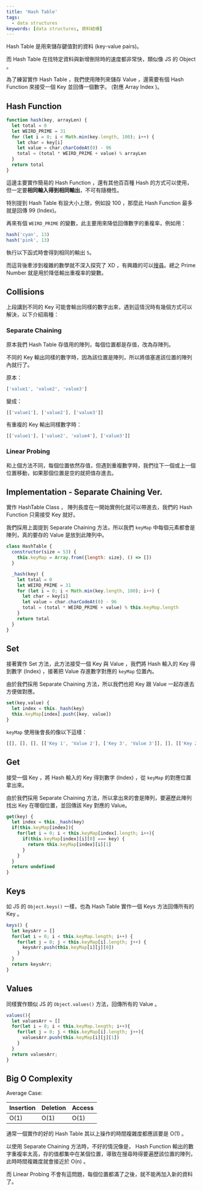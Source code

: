 ```yaml
---
title: 'Hash Table'
tags:
  - data structures
keywords: [data structures, 資料結構]
---
```


Hash Table 是用來儲存鍵值對的資料 (key-value pairs)。

而 Hash Table 在找特定資料與新增刪除時的速度都非常快，類似像 JS 的 Object 。

為了練習實作 Hash Table ，我們使用陣列來儲存 Value ，還需要有個 Hash Function 來接受一個 Key 並回傳一個數字。 (對應 Array Index )。

## Hash Function

```js
function hash(key, arrayLen) {
  let total = 0
  let WEIRD_PRIME = 31
  for (let i = 0; i < Math.min(key.length, 100); i++) {
    let char = key[i]
    let value = char.charCodeAt(0) - 96
    total = (total * WEIRD_PRIME + value) % arrayLen
  }
  return total
}
```

這邊主要實作簡易的 Hash Function ，還有其他百百種 Hash 的方式可以使用，但一定要**相同輸入得到相同輸出**，不可有隨機性。

特別提到 Hash Table 有設大小上限，例如設 100 ，那麼此 Hash Function 最多就是回傳 99 (Index)。

再來有個 `WEIRD_PRIME` 的變數，此主要用來降低回傳數字的重複率，例如用：

```js
hash('cyan', 13)
hash('pink', 13)
```

執行以下函式時會得到相同的輸出 `5`。

而這背後牽涉到複雜的數學就不深入探究了 XD ，有興趣的可以[搜尋](https://www.google.com/search?q=hash+function+prime+number)。總之 Prime Number 就是用於降低輸出重複率的變數。

## Collisions

上段講到不同的 Key 可能會輸出同樣的數字出來，遇到這情況時有幾個方式可以解決，以下介紹兩種：

### Separate Chaining

原本我們 Hash Table 存值用的陣列，每個位置都是存值，改為存陣列。

不同的 Key 輸出同樣的數字時，因為該位置是陣列，所以將值塞進該位置的陣列內就行了。

原本：
```js
['value1', 'value2', 'value3']
```

變成：
```js
[['value1'], ['value2'], ['value3']]
```

有重複的 Key 輸出同樣數字時：

```js
[['value1'], ['value2', 'value4'], ['value3']]
```

### Linear Probing

和上個方法不同，每個位置依然存值，但遇到重複數字時，我們往下一個或上一個位置移動，如果那個位置是空的就把值存進去。

## Implementation - Separate Chaining Ver.

實作 HashTable Class ， 陣列長度在一開始實例化就可以帶進去，我們的 Hash Function 只需接受 Key 就好。

我們採用上面提到 Separate Chaining 方法，所以我們 `keyMap` 中每個元素都會是陣列，真的要存的 Value 是放到此陣列中。

```js
class HashTable {
  constructor(size = 53) {
    this.keyMap = Array.from({length: size}, () => [])
  }

  _hash(key) {
    let total = 0
    let WEIRD_PRIME = 31
    for (let i = 0; i < Math.min(key.length, 100); i++) {
      let char = key[i]
      let value = char.charCodeAt(0) - 96
      total = (total * WEIRD_PRIME + value) % this.keyMap.length
    }
    return total
  }
}
```

## Set

接著實作 Set 方法，此方法接受一個 Key 與 Value ，我們將 Hash 輸入的 Key 得到數字 (Index) ，接著把 Value 存進數字對應的 `keyMap` 位置內。

由於我們採用 Separate Chaining 方法，所以我們也把 Key 跟 Value 一起存進去方便做對應。

```js
set(key,value) {
  let index = this._hash(key)
  this.keyMap[index].push([key, value])
}
```

`keyMap` 使用後會長的像以下這樣：

```js
[[], [], [], [['Key 1', 'Value 2'], ['Key 3', 'Value 3']], [], [['Key 2', 'Value 2']], []]
```

## Get

接受一個 Key ，將 Hash 輸入的 Key 得到數字 (Index) ，從 `keyMap` 的對應位置拿出來。

由於我們採用 Separate Chaining 方法，所以拿出來的會是陣列，要遍歷此陣列找出 Key 在哪個位置，並回傳該 Key 對應的 Value。

```js
get(key) {
  let index = this._hash(key)
  if(this.keyMap[index]){
    for(let i = 0; i < this.keyMap[index].length; i++){
      if(this.keyMap[index][i][0] === key) {
        return this.keyMap[index][i][1]
      }
    }
  }
  return undefined
}
```

## Keys

如 JS 的 `Object.keys()` 一樣，也為 Hash Table 實作一個 Keys 方法回傳所有的 Key 。

```js
keys() {
  let keysArr = []
  for(let i = 0; i < this.keyMap.length; i++) {
    for(let j = 0; j < this.keyMap[i].length; j++) {
      keysArr.push(this.keyMap[i][j][0])
    }
  }
  return keysArr;
}
```

## Values

同樣實作類似 JS 的 `Object.values()` 方法，回傳所有的 Value 。

```js
values(){
  let valuesArr = []
  for(let i = 0; i < this.keyMap.length; i++){
    for(let j = 0; j < this.keyMap[i].length; j++){
      valuesArr.push(this.keyMap[i][j][1])
    }
  }
  return valuesArr;
}
```

## Big O Complexity

Average Case:

| Insertion | Deletion | Access |
|---|---|---|
| O(1) | O(1) | O(1) |

通常一個實作的好的 Hash Table 其以上操作的時間複雜度都應該要是 O(1) 。

以使用 Separate Chaining 方法時，不好的情況像是， Hash Function 輸出的數字重複率太高，存的值都集中在某個位置，導致在搜尋時得要遍歷該位置的陣列，此時時間複雜度就會接近於 O(n) 。

而 Linear Probing 不會有這問題，每個位置都滿了之後，就不能再加入新的資料了。

